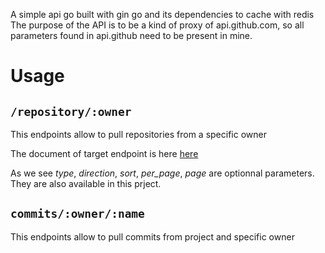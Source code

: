 A simple api go built with gin go and its dependencies to cache with redis
The purpose of the API is to be a kind of proxy of api.github.com, 
so all parameters found in api.github need to be present in mine.

# Usage

## `/repository/:owner`

This endpoints allow to pull repositories from a specific owner

The document of target endpoint is here [here](https://docs.github.com/en/free-pro-team@latest/rest/reference/repos#list-repositories-for-a-user)

As we see *type*, *direction*, *sort*, *per_page*, *page* are optionnal parameters.
They are also available in this prject.

## `commits/:owner/:name`

This endpoints allow to pull commits from project and specific owner
